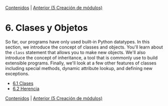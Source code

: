[Contenidos](../Contenidos.md) \| [Anterior (5 Creación de módulos)](../05_Modulos_OSKI2/00_Resumen.md)

# 6. Clases y Objetos
So far, our programs have only used built-in Python datatypes.  In
this section, we introduce the concept of classes and objects.  You'll
learn about the `class` statement that allows you to make new objects.
We'll also introduce the concept of inheritance, a tool that is commonly
use to build extensible programs.  Finally, we'll look at a few other
features of classes including special methods, dynamic attribute lookup,
and defining new exceptions.


* [6.1 Clases](01_401_Clases.md)
* [6.2 Herencia](02_402_Herencia.md)


[Contenidos](../Contenidos.md) \| [Anterior (5 Creación de módulos)](../05_Modulos_OSKI2/00_Resumen.md)
